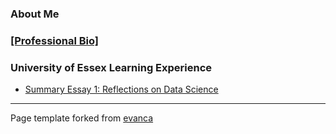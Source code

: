 ### About Me

### [[Professional Bio]](https://github.com/V-Stapleton/eportfolio/blob/6b5f2d5a363decc357fae8dde6d9b3dd515806cd/summary_essay_1)


### University of Essex Learning Experience

*   [Summary Essay 1: Reflections on Data Science](https://github.com/V-Stapleton/eportfolio/blob/765604d1b77dc647264e910cb031de26aee3b5a1/summary_essay.md)


---

Page template forked from [evanca](https://github.com/evanca/quick-portfolio)
